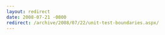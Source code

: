 ```yaml
---
layout: redirect
date: 2008-07-21 -0800
redirect: /archive/2008/07/22/unit-test-boundaries.aspx/
---
```

